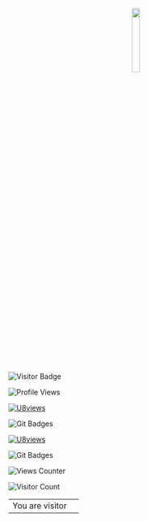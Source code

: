 <!-- TODO: Visit View -->
<p align="center" ><img width="18%" src="https://profile-counter.glitch.me/{bastndev}/count.svg"/></p>

![Visitor Badge](https://visitor-badge.glitch.me/badge?page_id=bastndev.visitor-badge)

![Profile Views](https://komarev.com/ghpvc/?username=bastndev)



[![U8views](https://u8views.com/api/v1/github/profiles/63663261/views/day-week-month-total-count.svg)](https://u8views.com/github/bastndev)


![Git Badges](https://badges.pufler.dev/visits/bastndev/repo-name)


[![U8views](https://u8views.com/api/v1/github/profiles/63663261/views/day-week-month-total-count.svg)](https://u8views.com/github/bastndev)


![Git Badges](https://badges.pufler.dev/visits/bastndev/repo-name)


![Views Counter](https://views-counter.vercel.app/badge?pageId=bastndev)



![Visitor Count](https://profile-counter.glitch.me/{bastndev}/count.svg)

<table>
  <tr>
    <td>You are visitor</td>
    <td><img src="https://profile-counter.glitch.me/bastndev/count.svg" alt="" /></td>
  </tr>
</table>
